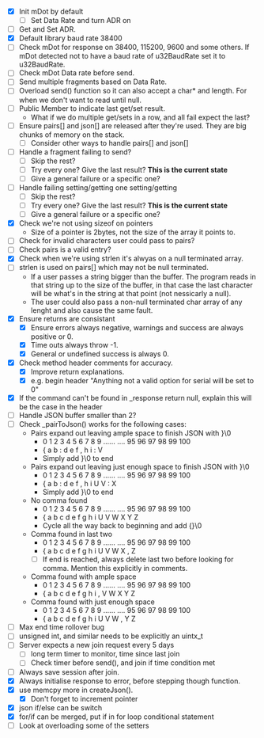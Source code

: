 - [x] Init mDot by default
   - [ ] Set Data Rate and turn ADR on
- [ ] Get and Set ADR.
- [x] Default library baud rate 38400
- [ ] Check mDot for response on 38400, 115200, 9600 and some others. If mDot detected not to have a baud rate of u32BaudRate set it to u32BaudRate.
- [ ] Check mDot Data rate before send.
- [ ] Send multiple fragments based on Data Rate.
- [ ] Overload send() function so it can also accept a char* and length. For when we don't want to read until null.
- [ ] Public Member to indicate last get/set result.
   * What if we do multiple get/sets in a row, and all fail expect the last?
- [ ] Ensure pairs[] and json[] are released after they're used. They are big chunks of memory on the stack.
   - [ ] Consider other ways to handle pairs[] and json[]
- [ ] Handle a fragment failing to send?
   - [ ] Skip the rest?
   - [ ] Try every one? Give the last result? **This is the current state**
   - [ ] Give a general failure or a specific one?
- [ ] Handle failing setting/getting one setting/getting
   - [ ] Skip the rest?
   - [ ] Try every one? Give the last result? **This is the current state**
   - [ ] Give a general failure or a specific one?
- [x] Check we're not using sizeof on pointers
   * Size of a pointer is 2bytes, not the size of the array it points to.
- [ ] Check for invalid characters user could pass to pairs?
- [ ] Check pairs is a valid entry?
- [x] Check when we're using strlen it's alwyas on a null terminated array.
- [ ] strlen is used on pairs[] which may not be null terminated.
   * If a user passes a string bigger than the buffer. The program reads in that string up to the size of the buffer, in that case the last character will be what's in the string at that point (not nessicarly a null).
   * The user could also pass a non-null terminated char array of any lenght and also cause the same fault.
- [x] Ensure returns are consistant
   - [x] Ensure errors always negative, warnings and success are always positive or 0.
   - [x] Time outs always throw -1.
   - [x] General or undefined success is always 0.
- [x] Check method header comments for accuracy.
   - [x] Improve return explanations.
   - [x] e.g. begin header "Anything not a valid option for serial will be set to 0"
- [x] If the command can't be found in _response return null, explain this will be the case in the header
- [ ] Handle JSON buffer smaller than 2?
- [ ] Check _pairToJson() works for the following cases:
   * Pairs expand out leaving ample space to finish JSON with }\0
     + 0 1 2 3 4 5 6 7 8 9 ...... .... 95 96 97 98 99 100
     + { a b : d e f , h i             :  V
	 + Simply add }\0 to end
   * Pairs expand out leaving just enough space to finish JSON with }\0
     + 0 1 2 3 4 5 6 7 8 9 ...... .... 95 96 97 98 99 100
     + { a b : d e f , h i             U  V  :  X
	 + Simply add }\0 to end
   * No comma found
     + 0 1 2 3 4 5 6 7 8 9 ...... .... 95 96 97 98 99 100
     + { a b c d e f g h i             U  V  W  X  Y  Z
	 + Cycle all the way back to beginning and add {}\0
   * Comma found in last two 
     + 0 1 2 3 4 5 6 7 8 9 ...... .... 95 96 97 98 99 100
     + { a b c d e f g h i             U  V  W  X  ,  Z
	 - [ ] If end is reached, always delete last two before looking for comma. Mention this explicitly in comments.
   * Comma found with ample space
     + 0 1 2 3 4 5 6 7 8 9 ...... .... 95 96 97 98 99 100
     + { a b c d e f g h i             ,  V  W  X  Y  Z
   * Comma found with just enough space
     + 0 1 2 3 4 5 6 7 8 9 ...... .... 95 96 97 98 99 100
     + { a b c d e f g h i             U  V  W  ,  Y  Z
- [ ] Max end time rollover bug
- [ ] unsigned int, and similar needs to be explicitly an uintx_t
- [ ] Server expects a new join request every 5 days
   - [ ] long term timer to monitor, time since last join
   - [ ] Check timer before send(), and join if time condition met
- [ ] Always save session after join.
- [x] Always initialise response to error, before stepping though function.
- [x] use memcpy more in createJson().
   - [x] Don't forget to increment pointer
- [x] json if/else can be switch
- [x] for/if can be merged, put if in for loop conditional statement
- [ ] Look at overloading some of the setters
